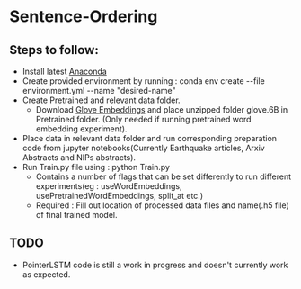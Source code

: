 # Sentence-Ordering


## Steps to follow:
* Install latest [Anaconda](https://docs.anaconda.com/anaconda/install/)
* Create provided environment by running : conda env create --file environment.yml --name "desired-name"
* Create Pretrained and relevant data folder. 
  * Download [Glove Embeddings](http://nlp.stanford.edu/data/wordvecs/glove.6B.zip) and place unzipped folder glove.6B in Pretrained folder. (Only needed if running pretrained word embedding experiment).
* Place data in relevant data folder and run corresponding preparation code from jupyter notebooks(Currently Earthquake articles, Arxiv Abstracts and NIPs abstracts).
* Run Train.py file using : python Train.py
  * Contains a number of flags that can be set differently to run different experiments(eg : useWordEmbeddings, usePretrainedWordEmbeddings, split_at etc.)
  * Required : Fill out location of processed data files and name(.h5 file) of final trained model.

## TODO
* PointerLSTM code is still a work in progress and doesn't currently work as expected.
